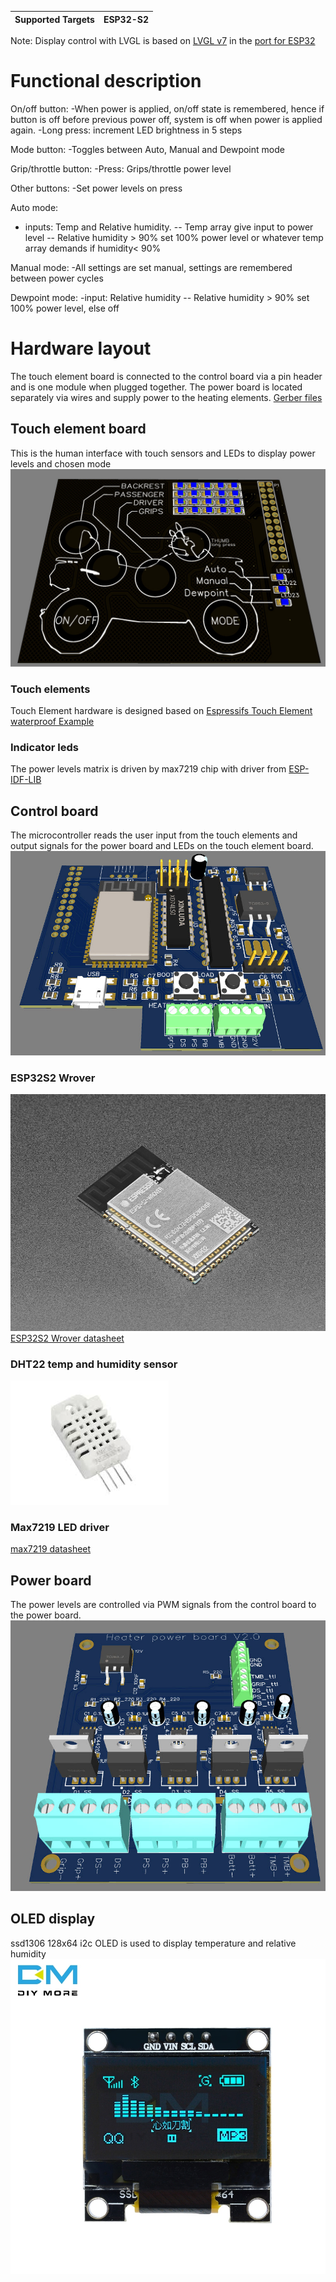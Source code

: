 | Supported Targets | ESP32-S2 |
| ----------------- | -------- |

Note: Display control with LVGL is based on [LVGL v7](https://github.com/lvgl/lvgl/releases/tag/v7.11.0) in the [port for ESP32](https://github.com/lvgl/lv_port_esp32)

# Functional description
On/off button:
-When power is applied, on/off state is remembered, hence if button is off before previous power off, system is off when power is applied again.
-Long press: increment LED brightness in 5 steps

Mode button:
-Toggles between Auto, Manual and Dewpoint mode

Grip/throttle button:
-Press: Grips/throttle power level

Other buttons:
-Set power levels on press

Auto mode:
- inputs: Temp and Relative humidity.
-- Temp array give input to power level
-- Relative humidity > 90% set 100% power level or whatever temp array demands if humidity< 90%

Manual mode:
-All settings are set manual, settings are remembered between power cycles

Dewpoint mode:
-input: Relative humidity
-- Relative humidity > 90% set 100% power level, else off

# Hardware layout
The touch element board is connected to the control board via a pin header and is one module when plugged together. 
The power board is located separately via wires and supply power to the heating elements. 
[Gerber files](gerber_files)
## Touch element board
This is the human interface with touch sensors and LEDs to display power levels and chosen mode
![Touch element board](pictures/touch_button_board.jpg)

### Touch elements
Touch Element hardware is designed based on [Espressifs Touch Element waterproof Example](https://docs.espressif.com/projects/esp-idf/en/latest/esp32s2/api-reference/peripherals/touch_element.html)

### Indicator leds
The power levels matrix is driven by max7219 chip with driver from [ESP-IDF-LIB](https://esp-idf-lib.readthedocs.io/en/latest/groups/max7219.html)


## Control board
The microcontroller reads the user input from the touch elements and output signals for the power board and LEDs on the touch element board.
![Control board](pictures/control_board.jpg)

### ESP32S2 Wrover
![ESP32S2 Wrover](pictures/ESP32S2_Wrover.jpg)
[ESP32S2 Wrover datasheet](https://www.espressif.com/sites/default/files/documentation/esp32-s2-wrover_esp32-s2-wrover-i_datasheet_en.pdf)

### DHT22 temp and humidity sensor
![dht22](pictures/dht22.jpeg)

### Max7219 LED driver
[max7219 datasheet](https://datasheets.maximintegrated.com/en/ds/MAX7219-MAX7221.pdf)

## Power board
The power levels are controlled via PWM signals from the control board to the power board.
![Power board](pictures/heater_power_board.jpg)

## OLED display
ssd1306 128x64 i2c OLED is used to display temperature and relative humidity
![oled display](pictures/OLED_64x128_i2c.jpg)